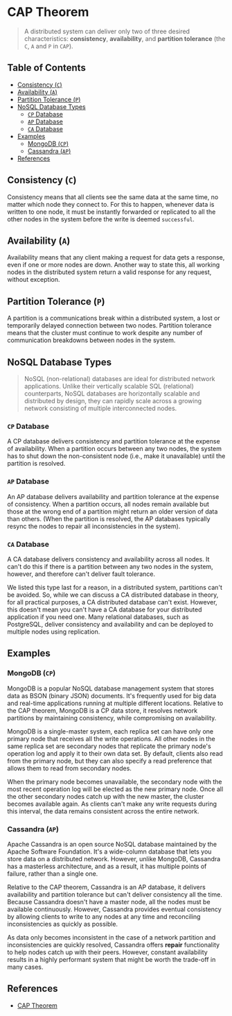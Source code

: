 # CAP Theorem

> A distributed system can deliver only two of three desired characteristics:
> **consistency**, **availability**, and **partition tolerance**
> (the `C`, `A` and `P` in `CAP`).

## Table of Contents

<!-- START doctoc generated TOC please keep comment here to allow auto update -->
<!-- DON'T EDIT THIS SECTION, INSTEAD RE-RUN doctoc TO UPDATE -->

- [Consistency (`C`)](#consistency-c)
- [Availability (`A`)](#availability-a)
- [Partition Tolerance (`P`)](#partition-tolerance-p)
- [NoSQL Database Types](#nosql-database-types)
  - [`CP` Database](#cp-database)
  - [`AP` Database](#ap-database)
  - [`CA` Database](#ca-database)
- [Examples](#examples)
  - [MongoDB (`CP`)](#mongodb-cp)
  - [Cassandra (`AP`)](#cassandra-ap)
- [References](#references)

<!-- END doctoc generated TOC please keep comment here to allow auto update -->

## Consistency (`C`)

Consistency means that all clients see the same data at the same time,
no matter which node they connect to.
For this to happen, whenever data is written to one node,
it must be instantly forwarded or replicated to all the other nodes in the system
before the write is deemed `successful`.

## Availability (`A`)

Availability means that any client making a request for data gets a response,
even if one or more nodes are down.
Another way to state this,
all working nodes in the distributed system return a valid response for any request,
without exception.

## Partition Tolerance (`P`)

A partition is a communications break within a distributed system,
a lost or temporarily delayed connection between two nodes.
Partition tolerance means that the cluster must continue to work
despite any number of communication breakdowns between nodes in the system.

## NoSQL Database Types

> NoSQL (non-relational) databases are ideal for distributed network applications.
> Unlike their vertically scalable SQL (relational) counterparts,
> NoSQL databases are horizontally scalable and distributed by design,
> they can rapidly scale across a growing network consisting of multiple interconnected nodes.

### `CP` Database

A CP database delivers consistency and partition tolerance at the expense of availability.
When a partition occurs between any two nodes,
the system has to shut down the non-consistent node (i.e., make it unavailable)
until the partition is resolved.

### `AP` Database

An AP database delivers availability and partition tolerance at the expense of consistency.
When a partition occurs, all nodes remain available
but those at the wrong end of a partition might return an older version of data than others.
(When the partition is resolved,
the AP databases typically resync the nodes to repair all inconsistencies in the system).

### `CA` Database

A CA database delivers consistency and availability across all nodes.
It can't do this if there is a partition between any two nodes in the system,
however, and therefore can't deliver fault tolerance.

We listed this type last for a reason, in a distributed system, partitions can't be avoided.
So, while we can discuss a CA distributed database in theory, for all practical purposes,
a CA distributed database can't exist.
However, this doesn't mean you can't have a CA database
for your distributed application if you need one.
Many relational databases, such as PostgreSQL,
deliver consistency and availability and can be deployed to multiple nodes using replication.

## Examples

### MongoDB (`CP`)

MongoDB is a popular NoSQL database management system that stores data as BSON (binary JSON) documents.
It's frequently used for big data and real-time applications running at multiple different locations.
Relative to the CAP theorem, MongoDB is a CP data store,
it resolves network partitions by maintaining consistency,
while compromising on availability.

MongoDB is a single-master system,
each replica set can have only one primary node that receives all the write operations.
All other nodes in the same replica set are secondary nodes
that replicate the primary node's operation log and apply it to their own data set.
By default, clients also read from the primary node,
but they can also specify a read preference that allows them to read from secondary nodes.

When the primary node becomes unavailable,
the secondary node with the most recent operation log will be elected as the new primary node.
Once all the other secondary nodes catch up with the new master,
the cluster becomes available again.
As clients can't make any write requests during this interval,
the data remains consistent across the entire network.

### Cassandra (`AP`)

Apache Cassandra is an open source NoSQL database maintained by the Apache Software Foundation.
It's a wide-column database that lets you store data on a distributed network.
However, unlike MongoDB, Cassandra has a masterless architecture,
and as a result, it has multiple points of failure, rather than a single one.

Relative to the CAP theorem, Cassandra is an AP database,
it delivers availability and partition tolerance but can't deliver consistency all the time.
Because Cassandra doesn't have a master node,
all the nodes must be available continuously.
However, Cassandra provides eventual consistency
by allowing clients to write to any nodes at any time
and reconciling inconsistencies as quickly as possible.

As data only becomes inconsistent in the case of
a network partition and inconsistencies are quickly resolved,
Cassandra offers **repair** functionality to help nodes catch up with their peers.
However, constant availability results in a highly performant system
that might be worth the trade-off in many cases.

## References

- [CAP Theorem](https://www.ibm.com/cloud/learn/cap-theorem)
